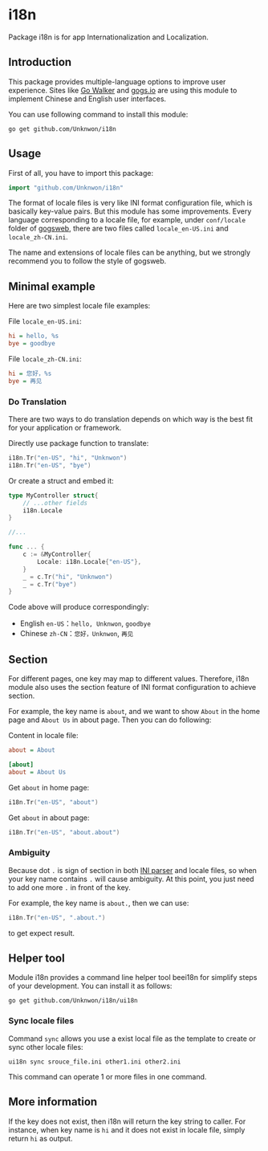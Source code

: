 i18n
====

Package i18n is for app Internationalization and Localization.

## Introduction

This package provides multiple-language options to improve user experience. Sites like [Go Walker](http://gowalker.org) and [gogs.io](http://gogs.io) are using this module to implement Chinese and English user interfaces.

You can use following command to install this module:

    go get github.com/Unknwon/i18n

## Usage

First of all, you have to import this package:

```go
import "github.com/Unknwon/i18n"
```

The format of locale files is very like INI format configuration file, which is basically key-value pairs. But this module has some improvements. Every language corresponding to a locale file, for example, under `conf/locale` folder of [gogsweb](https://github.com/gogs/gogsweb/tree/master/conf/locale), there are two files called `locale_en-US.ini` and `locale_zh-CN.ini`.

The name and extensions of locale files can be anything, but we strongly recommend you to follow the style of gogsweb.

## Minimal example

Here are two simplest locale file examples:

File `locale_en-US.ini`:

```ini
hi = hello, %s
bye = goodbye
```

File `locale_zh-CN.ini`:

```ini
hi = 您好，%s
bye = 再见
```

### Do Translation

There are two ways to do translation depends on which way is the best fit for your application or framework.

Directly use package function to translate:

```go
i18n.Tr("en-US", "hi", "Unknwon")
i18n.Tr("en-US", "bye")
```

Or create a struct and embed it:

```go
type MyController struct{
    // ...other fields
    i18n.Locale
}

//...

func ... {
    c := &MyController{
        Locale: i18n.Locale{"en-US"},
    }
    _ = c.Tr("hi", "Unknwon")
    _ = c.Tr("bye")
}
```

Code above will produce correspondingly:

- English `en-US`：`hello, Unknwon`, `goodbye`
- Chinese `zh-CN`：`您好，Unknwon`, `再见`

## Section

For different pages, one key may map to different values. Therefore, i18n module also uses the section feature of INI format configuration to achieve section.

For example, the key name is `about`, and we want to show `About` in the home page and `About Us` in about page. Then you can do following:

Content in locale file:

```ini
about = About

[about]
about = About Us
```

Get `about` in home page:

```go
i18n.Tr("en-US", "about")
```

Get `about` in about page:

```go
i18n.Tr("en-US", "about.about")
```

### Ambiguity

Because dot `.` is sign of section in both [INI parser](https://github.com/go-ini/ini) and locale files, so when your key name contains `.` will cause ambiguity. At this point, you just need to add one more `.` in front of the key.

For example, the key name is `about.`, then we can use:

```go
i18n.Tr("en-US", ".about.")
```

to get expect result.

## Helper tool

Module i18n provides a command line helper tool beei18n for simplify steps of your development. You can install it as follows:

	go get github.com/Unknwon/i18n/ui18n

### Sync locale files

Command `sync` allows you use a exist local file as the template to create or sync other locale files:

	ui18n sync srouce_file.ini other1.ini other2.ini

This command can operate 1 or more files in one command.

## More information

If the key does not exist, then i18n will return the key string to caller. For instance, when key name is `hi` and it does not exist in locale file, simply return `hi` as output.
